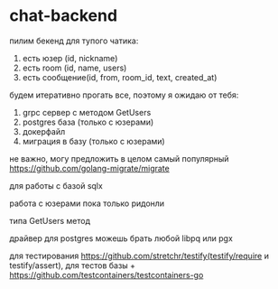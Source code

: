 # chat-backend

пилим бекенд для тупого чатика:
1) есть юзер (id, nickname)
2) есть room (id, name, users)
3) есть сообщение(id, from, room_id, text, created_at)

будем итеративно прогать все, поэтому я ожидаю от тебя:
1) grpc сервер с методом GetUsers
2) postgres база (только с юзерами)
3) докерфайл
4) миграция в базу (только с юзерами)

не важно, могу предложить в целом самый популярный https://github.com/golang-migrate/migrate

для работы с базой sqlx

работа с юзерами пока только ридонли

типа GetUsers метод

драйвер для postgres можешь брать любой libpq или pgx

для тестирования https://github.com/stretchr/testify(testify/require и testify/assert), для тестов базы + https://github.com/testcontainers/testcontainers-go
